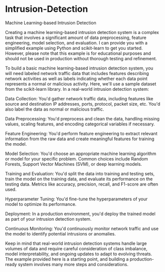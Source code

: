 # Intrusion-Detection
Machine Learning-based Intrusion Detection

Creating a machine learning-based intrusion detection system is a complex task that involves a significant amount of data preprocessing, feature engineering, model selection, and evaluation. I can provide you with a simplified example using Python and scikit-learn to get you started. However, please note that this example is for educational purposes and should not be used in production without thorough testing and refinement.

To build a basic machine learning-based intrusion detection system, you will need labeled network traffic data that includes features describing network activities as well as labels indicating whether each data point represents a normal or malicious activity. Here, we'll use a sample dataset from the scikit-learn library.
In a real-world intrusion detection system:

Data Collection: You'd gather network traffic data, including features like source and destination IP addresses, ports, protocol, packet size, etc. You'd also label the data as normal or malicious traffic.

Data Preprocessing: You'd preprocess and clean the data, handling missing values, scaling features, and encoding categorical variables if necessary.

Feature Engineering: You'd perform feature engineering to extract relevant information from the raw data and create meaningful features for training the model.

Model Selection: You'd choose an appropriate machine learning algorithm or model for your specific problem. Common choices include Random Forests, Support Vector Machines (SVM), or deep learning models.

Training and Evaluation: You'd split the data into training and testing sets, train the model on the training data, and evaluate its performance on the testing data. Metrics like accuracy, precision, recall, and F1-score are often used.

Hyperparameter Tuning: You'd fine-tune the hyperparameters of your model to optimize its performance.

Deployment: In a production environment, you'd deploy the trained model as part of your intrusion detection system.

Continuous Monitoring: You'd continuously monitor network traffic and use the model to identify potential intrusions or anomalies.

Keep in mind that real-world intrusion detection systems handle large volumes of data and require careful consideration of class imbalance, model interpretability, and ongoing updates to adapt to evolving threats. The example provided here is a starting point, and building a production-ready system involves many more steps and considerations.
